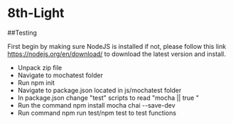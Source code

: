 # 8th-Light

##Testing

First begin by making sure NodeJS is installed if not, please follow this link https://nodejs.org/en/download/ to download the latest version and install.

* Unpack zip file
* Navigate to mochatest folder
* Run npm init
* Navigate to package.json located in js/mochatest folder
* In package.json change "test" scripts to read "mocha || true " 
* Run the command npm install mocha chai --save-dev
* Run command npm run test/npm test to test functions
